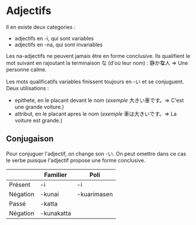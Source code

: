 <!-- TITLE: Adjectifs -->
<!-- SUBTITLE: Conjugaison des adjectifs -->

# Adjectifs
Il en existe deux categories :
- adjectifs en -i, qui sont variables
- adjectifs en -na, qui sont invariables

Les na-adjectifs ne peuvent jamais être en forme conclusive. Ils qualifient le mot suivant en rajoutant la terminaison な (d'où leur nom) :
静か**な**人 => Une personne calme. 

Les mots qualificatifs variables finissent toujours en -い et se conjuguent.
Deux utilisations :
- epithete, en le placant devant le nom (*exemple* 大きい車です。=> C'est une grande voiture.)
- attribut, en le placant apres le nom (*exemple*  車は大きいです。=> La voiture est grande.)

## Conjugaison
Pour conjuguer l'adjectif, on change son -い.
On peut omettre dans ce cas le verbe puisque l'adjectif propose une forme conclusive.

|          | Familier   | Poli        |
|----------|------------|-------------|
| Présent  | -i         | -i          |
| Négation | -kunai     | -kuarimasen |
| Passé    | -katta     |             |
| Négation | -kunakatta |             |
